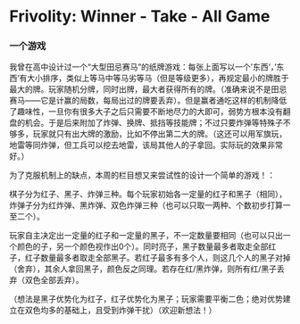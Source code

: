 # Frivolity: Winner - Take - All Game

### 一个游戏

我曾在高中设计过一个“大型田忌赛马”的纸牌游戏：每张上面写以一个’东西‘，’东西‘有大小排序，类似上等马中等马劣等马（但是等级更多），再规定最小的牌胜于最大的牌。玩家随机分牌，同时出牌，最大者获得所有的牌。（准确来说不是田忌赛马——它是计赢的局数，每局出过的牌要丢弃）。但是赢者通吃这样的机制降低了趣味性，一旦你有很多大子之后只需要不断地尽力的大即可，弱势方根本没有翻盘的机会。于是后来附加了炸弹、换牌、抵挡等技能牌；不过只要炸弹等特殊子不够多，玩家就只有出大牌的激励，比如不停出第二大的牌。（这还可以用军旗玩，地雷等同炸弹，但工兵可以挖去地雷，该局其他人的子拿回。实际玩的效果非常好。）

为了克服机制上的缺点，本周的栏目想又来尝试性的设计一个简单的游戏！：

棋子分为红子、黑子、炸弹三种。每个玩家初始各一定量的红子和黑子（相同），炸弹子分为红炸弹、黑炸弹、双色炸弹三种（也可以只取一两种、个数初步打算一至二个）。

玩家自主决定出一定量的红子和一定量的黑子，不一定数量要相同（也可以只出一个颜色的子，另一个颜色视作出0个）。同时亮子，黑子数量最多者取走全部红子，红子数量最多者取走全部黑子。若红子最多有多个人，则这几个人的黑子对掉（舍弃），其余人拿回黑子，颜色反之同理。若存在红/黑炸弹，则所有红/黑子丢弃（双色全部丢弃）。

（想法是黑子优势化为红子，红子优势化为黑子；玩家需要平衡二色；绝对优势建立在双色均多的基础上，且受到炸弹干扰）（欢迎新想法！）
